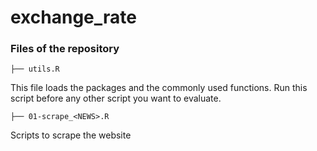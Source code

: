 # exchange_rate

### Files of the repository

    ├── utils.R

This file loads the packages and the commonly used functions. Run this script before any other script you want to evaluate.

    ├── 01-scrape_<NEWS>.R
    
Scripts to scrape the website
